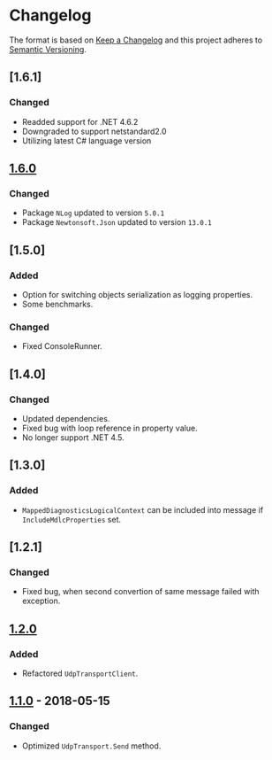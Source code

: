 # Changelog

The format is based on [Keep a Changelog](http://keepachangelog.com/en/1.0.0/) and this project adheres to [Semantic Versioning](https://semver.org/spec/v2.0.0.html).

## [1.6.1]
### Changed
- Readded support for .NET 4.6.2
- Downgraded to support netstandard2.0
- Utilizing latest C# language version

## [1.6.0]
### Changed
- Package `NLog` updated to version `5.0.1`
- Package `Newtonsoft.Json` updated to version `13.0.1`

## [1.5.0]
### Added
- Option for switching objects serialization as logging properties.
- Some benchmarks.
### Changed
- Fixed ConsoleRunner.

## [1.4.0]
### Changed
- Updated dependencies.
- Fixed bug with loop reference in property value.
- No longer support .NET 4.5.

## [1.3.0]
### Added
- `MappedDiagnosticsLogicalContext` can be included into message if `IncludeMdlcProperties` set.

## [1.2.1]
### Changed
- Fixed bug, when second convertion of same message failed with exception.

## [1.2.0]
### Added
- Refactored `UdpTransportClient`.

## [1.1.0] - 2018-05-15
### Changed
- Optimized `UdpTransport.Send` method.


[1.6.0]: https://github.com/skurdiukov/Graylog.Target/compare/releases/v1.5.1...releases/v1.6.0
[1.2.0]: https://github.com/skurdiukov/Graylog.Target/compare/releases/v1.2.0...releases/v1.2.1
[1.2.0]: https://github.com/skurdiukov/Graylog.Target/compare/releases/v1.1.0...releases/v1.2.0
[1.1.0]: https://github.com/skurdiukov/Graylog.Target/compare/19959397d274e1f4a9c7af6289fdfb3935a33572...releases/v1.1.0
